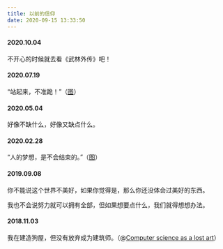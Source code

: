 ```yaml
---
title: 以前的信仰
date: 2020-09-15 13:33:50
---
```


#### 2020.10.04

不开心的时候就去看《武林外传》吧！

#### 2020.07.19

“站起来，不准跪！”（<a href="index/standup.png" target="_blank">图</a>）

#### 2020.05.04

好像不缺什么，好像又缺点什么。

#### 2020.02.28

“人的梦想，是不会结束的。”（<a href="index/dream.jpeg" target="_blank">图</a>）

#### 2019.09.08

你不能说这个世界不美好，如果你觉得是，那么你还没体会过美好的东西。

我也不会说努力就可以拥有全部，但如果想要点什么，我们就得想想办法。

#### 2018.11.03

我在建造狗屋，但没有放弃成为建筑师。（@[Computer science as a lost art](http://rubyhacker.com/blog2/20150917.html)）
